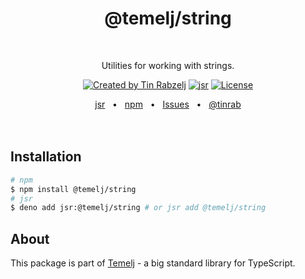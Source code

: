 <p align="center">
  <h1 align="center" style="text-decoration:none;">@temelj/string</h1>
  <br/>
  <p align="center">
    Utilities for working with strings.
  </p>
</p>

<p align="center">
  <a href="https://twitter.com/tinrab" rel="nofollow"><img src="https://img.shields.io/badge/created%20by-@tinrab-1d9bf0.svg" alt="Created by Tin Rabzelj"></a>
  <a href="https://jsr.io/@temelj/string" rel="nofollow"><img src="https://jsr.io/badges/@temelj/string" alt="jsr"></a>
  <a href="https://opensource.org/licenses/MIT" rel="nofollow"><img src="https://img.shields.io/github/license/flinect/temelj" alt="License"></a>
</p>

<div align="center">
  <a href="https://jsr.io/@temelj/string">jsr</a>
  <span>&nbsp;&nbsp;•&nbsp;&nbsp;</span>
  <a href="https://www.npmjs.com/package/@temelj/string">npm</a>
  <span>&nbsp;&nbsp;•&nbsp;&nbsp;</span>
  <a href="https://github.com/flinect/temelj/issues/new">Issues</a>
  <span>&nbsp;&nbsp;•&nbsp;&nbsp;</span>
  <a href="https://twitter.com/tinrab">@tinrab</a>
  <br />
</div>

<br/>
<br/>

## Installation

```sh
# npm
$ npm install @temelj/string
# jsr
$ deno add jsr:@temelj/string # or jsr add @temelj/string
```

## About

This package is part of [Temelj](https://github.com/flinect/temelj) - a big
standard library for TypeScript.
